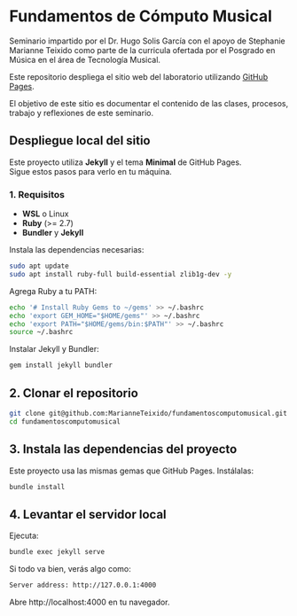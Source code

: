 # Fundamentos de Cómputo Musical

Seminario impartido por el Dr. Hugo Solis García con el apoyo de Stephanie Marianne Teixido como parte de la curricula ofertada por el Posgrado en Música en el área de Tecnología Musical.

Este repositorio despliega el sitio web del laboratorio utilizando [GitHub Pages](https://docs.github.com/es/pages).

El objetivo de este sitio es documentar el contenido de las clases, procesos, trabajo y reflexiones de este seminario. 

## Despliegue local del sitio 
Este proyecto utiliza **Jekyll** y el tema **Minimal** de GitHub Pages.  
Sigue estos pasos para verlo en tu máquina.

### 1. Requisitos

- **WSL** o Linux
- **Ruby** (>= 2.7)
- **Bundler** y **Jekyll**

Instala las dependencias necesarias:

``` bash
sudo apt update
sudo apt install ruby-full build-essential zlib1g-dev -y
```

Agrega Ruby a tu PATH:

``` bash
echo '# Install Ruby Gems to ~/gems' >> ~/.bashrc
echo 'export GEM_HOME="$HOME/gems"' >> ~/.bashrc
echo 'export PATH="$HOME/gems/bin:$PATH"' >> ~/.bashrc
source ~/.bashrc
```

Instalar Jekyll y Bundler:

``` bash
gem install jekyll bundler
```

## 2. Clonar el repositorio 

``` bash
git clone git@github.com:MarianneTeixido/fundamentoscomputomusical.git 
cd fundamentoscomputomusical
```

## 3. Instala las dependencias del proyecto

Este proyecto usa las mismas gemas que GitHub Pages.
Instálalas:

``` bash
bundle install
```

## 4. Levantar el servidor local

Ejecuta:

``` bash
bundle exec jekyll serve
```

Si todo va bien, verás algo como:

``` bash
Server address: http://127.0.0.1:4000
``` 

Abre http://localhost:4000 en tu navegador.